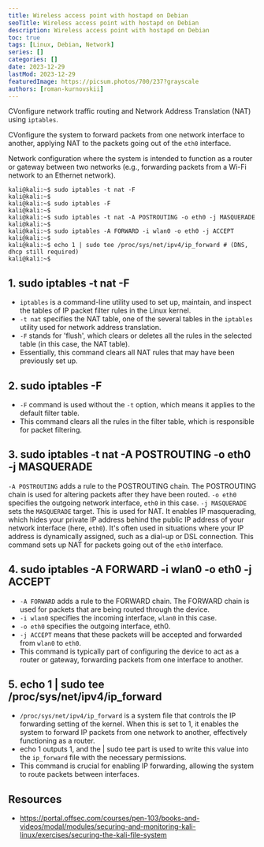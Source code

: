 ```yaml
---
title: Wireless access point with hostapd on Debian
seoTitle: Wireless access point with hostapd on Debian
description: Wireless access point with hostapd on Debian
toc: true
tags: [Linux, Debian, Network]
series: []
categories: []
date: 2023-12-29
lastMod: 2023-12-29
featuredImage: https://picsum.photos/700/237?grayscale
authors: [roman-kurnovskii]
---
```


CVonfigure network traffic routing and Network Address Translation (NAT) using `iptables`.

CVonfigure the system to forward packets from one network interface to another, applying NAT to the packets going out of the `eth0` interface.

Network configuration where the system is intended to function as a router or gateway between two networks (e.g., forwarding packets from a Wi-Fi network to an Ethernet network).

```
kali@kali:~$ sudo iptables -t nat -F
kali@kali:~$
kali@kali:~$ sudo iptables -F
kali@kali:~$
kali@kali:~$ sudo iptables -t nat -A POSTROUTING -o eth0 -j MASQUERADE
kali@kali:~$
kali@kali:~$ sudo iptables -A FORWARD -i wlan0 -o eth0 -j ACCEPT
kali@kali:~$
kali@kali:~$ echo 1 | sudo tee /proc/sys/net/ipv4/ip_forward # (DNS, dhcp still required)
kali@kali:~$
```

## 1. sudo iptables -t nat -F

- `iptables` is a command-line utility used to set up, maintain, and inspect the tables of IP packet filter rules in the Linux kernel.
- `-t nat` specifies the NAT table, one of the several tables in the `iptables` utility used for network address translation.
- `-F` stands for 'flush', which clears or deletes all the rules in the selected table (in this case, the NAT table).
- Essentially, this command clears all NAT rules that may have been previously set up.

## 2. sudo iptables -F

- `-F` command is used without the `-t` option, which means it applies to the default filter table.
- This command clears all the rules in the filter table, which is responsible for packet filtering.

## 3. sudo iptables -t nat -A POSTROUTING -o eth0 -j MASQUERADE

`-A POSTROUTING` adds a rule to the POSTROUTING chain. The POSTROUTING chain is used for altering packets after they have been routed.
`-o eth0` specifies the outgoing network interface, `eth0` in this case.
`-j MASQUERADE` sets the `MASQUERADE` target. This is used for NAT. It enables IP masquerading, which hides your private IP address behind the public IP address of your network interface (here, `eth0`). It's often used in situations where your IP address is dynamically assigned, such as a dial-up or DSL connection.
This command sets up NAT for packets going out of the `eth0` interface.

## 4. sudo iptables -A FORWARD -i wlan0 -o eth0 -j ACCEPT

- `-A FORWARD` adds a rule to the FORWARD chain. The FORWARD chain is used for packets that are being routed through the device.
- `-i wlan0` specifies the incoming interface, `wlan0` in this case.
- `-o eth0` specifies the outgoing interface, eth0.
- `-j ACCEPT` means that these packets will be accepted and forwarded from `wlan0` to `eth0`.
- This command is typically part of configuring the device to act as a router or gateway, forwarding packets from one interface to another.

## 5. echo 1 | sudo tee /proc/sys/net/ipv4/ip_forward

- `/proc/sys/net/ipv4/ip_forward` is a system file that controls the IP forwarding setting of the kernel. When this is set to 1, it enables the system to forward IP packets from one network to another, effectively functioning as a router.
- echo 1 outputs 1, and the | sudo tee part is used to write this value into the `ip_forward` file with the necessary permissions.
- This command is crucial for enabling IP forwarding, allowing the system to route packets between interfaces.

## Resources

- <https://portal.offsec.com/courses/pen-103/books-and-videos/modal/modules/securing-and-monitoring-kali-linux/exercises/securing-the-kali-file-system>
